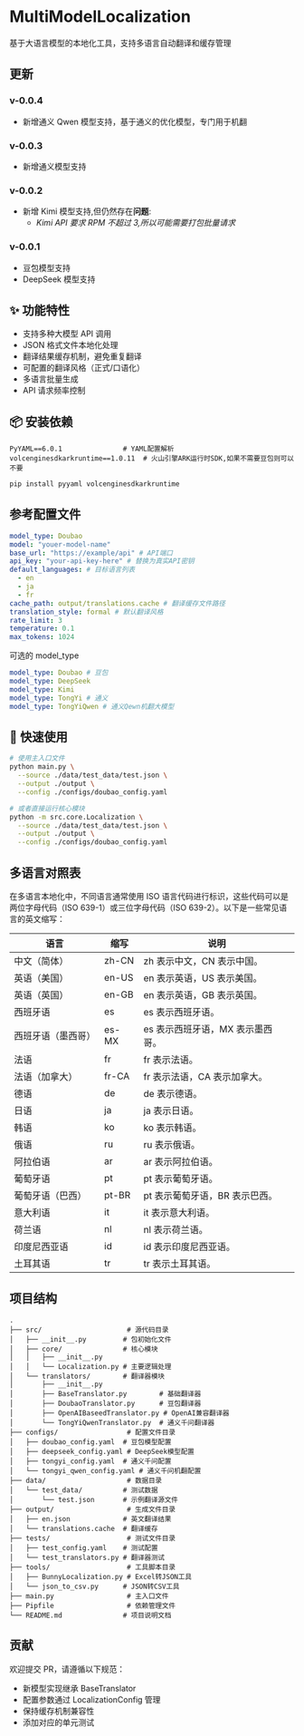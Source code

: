 # MultiModelLocalization

基于大语言模型的本地化工具，支持多语言自动翻译和缓存管理

## 更新

### v-0.0.4

- 新增通义 Qwen 模型支持，基于通义的优化模型，专门用于机翻

### v-0.0.3

- 新增通义模型支持

### v-0.0.2

- 新增 Kimi 模型支持,但仍然存在**问题**:
  - _Kimi API 要求 RPM 不超过 3,所以可能需要打包批量请求_

### v-0.0.1

- 豆包模型支持
- DeepSeek 模型支持

## ✨ 功能特性

- 支持多种大模型 API 调用
- JSON 格式文件本地化处理
- 翻译结果缓存机制，避免重复翻译
- 可配置的翻译风格（正式/口语化）
- 多语言批量生成
- API 请求频率控制

## 📦 安装依赖

```text
PyYAML==6.0.1               # YAML配置解析
volcenginesdkarkruntime==1.0.11  # 火山引擎ARK运行时SDK,如果不需要豆包则可以不要
```

```bash
pip install pyyaml volcenginesdkarkruntime
```

## 参考配置文件

```yaml
model_type: Doubao
model: "youer-model-name"
base_url: "https://example/api" # API端口
api_key: "your-api-key-here" # 替换为真实API密钥
default_languages: # 目标语言列表
  - en
  - ja
  - fr
cache_path: output/translations.cache # 翻译缓存文件路径
translation_style: formal # 默认翻译风格
rate_limit: 3
temperature: 0.1
max_tokens: 1024
```

可选的 model_type

```yaml
model_type: Doubao # 豆包
model_type: DeepSeek
model_type: Kimi
model_type: TongYi # 通义
model_type: TongYiQwen # 通义Qewn机翻大模型
```

## 🚀 快速使用

```bash
# 使用主入口文件
python main.py \
  --source ./data/test_data/test.json \
  --output ./output \
  --config ./configs/doubao_config.yaml

# 或者直接运行核心模块
python -m src.core.Localization \
  --source ./data/test_data/test.json \
  --output ./output \
  --config ./configs/doubao_config.yaml
```

## 多语言对照表

在多语言本地化中，不同语言通常使用 ISO 语言代码进行标识，这些代码可以是两位字母代码（ISO 639-1）或三位字母代码（ISO 639-2）。以下是一些常见语言的英文缩写：

| 语言               | 缩写  | 说明                             |
| ------------------ | ----- | -------------------------------- |
| 中文（简体）       | zh-CN | zh 表示中文，CN 表示中国。       |
| 英语（美国）       | en-US | en 表示英语，US 表示美国。       |
| 英语（英国）       | en-GB | en 表示英语，GB 表示英国。       |
| 西班牙语           | es    | es 表示西班牙语。                |
| 西班牙语（墨西哥） | es-MX | es 表示西班牙语，MX 表示墨西哥。 |
| 法语               | fr    | fr 表示法语。                    |
| 法语（加拿大）     | fr-CA | fr 表示法语，CA 表示加拿大。     |
| 德语               | de    | de 表示德语。                    |
| 日语               | ja    | ja 表示日语。                    |
| 韩语               | ko    | ko 表示韩语。                    |
| 俄语               | ru    | ru 表示俄语。                    |
| 阿拉伯语           | ar    | ar 表示阿拉伯语。                |
| 葡萄牙语           | pt    | pt 表示葡萄牙语。                |
| 葡萄牙语（巴西）   | pt-BR | pt 表示葡萄牙语，BR 表示巴西。   |
| 意大利语           | it    | it 表示意大利语。                |
| 荷兰语             | nl    | nl 表示荷兰语。                  |
| 印度尼西亚语       | id    | id 表示印度尼西亚语。            |
| 土耳其语           | tr    | tr 表示土耳其语。                |

## 项目结构

```text
.
├── src/                     # 源代码目录
│   ├── __init__.py         # 包初始化文件
│   ├── core/               # 核心模块
│   │   ├── __init__.py
│   │   └── Localization.py # 主要逻辑处理
│   └── translators/        # 翻译器模块
│       ├── __init__.py
│       ├── BaseTranslator.py        # 基础翻译器
│       ├── DoubaoTranslator.py      # 豆包翻译器
│       ├── OpenAIBaseedTranslator.py # OpenAI兼容翻译器
│       └── TongYiQwenTranslator.py  # 通义千问翻译器
├── configs/                 # 配置文件目录
│   ├── doubao_config.yaml  # 豆包模型配置
│   ├── deepseek_config.yaml # DeepSeek模型配置
│   ├── tongyi_config.yaml  # 通义千问配置
│   └── tongyi_qwen_config.yaml # 通义千问机翻配置
├── data/                    # 数据目录
│   └── test_data/          # 测试数据
│       └── test.json       # 示例翻译源文件
├── output/                  # 生成文件目录
│   ├── en.json             # 英文翻译结果
│   └── translations.cache  # 翻译缓存
├── tests/                   # 测试文件目录
│   ├── test_config.yaml    # 测试配置
│   └── test_translators.py # 翻译器测试
├── tools/                   # 工具脚本目录
│   ├── BunnyLocalization.py # Excel转JSON工具
│   └── json_to_csv.py      # JSON转CSV工具
├── main.py                  # 主入口文件
├── Pipfile                  # 依赖管理文件
└── README.md               # 项目说明文档
```

## 贡献

欢迎提交 PR，请遵循以下规范：

- 新模型实现继承 BaseTranslator
- 配置参数通过 LocalizationConfig 管理
- 保持缓存机制兼容性
- 添加对应的单元测试
